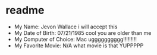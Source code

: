 # readme

- My Name: Jevon Wallace          i will accept this
- My Date of Birth: 07/21/1985    cool you are older than me
- My Computer of Choice: Mac		ugggggggggg!!!!!!!!!
- My Favorite Movie: N/A			what movie is that
YUPPPPP
